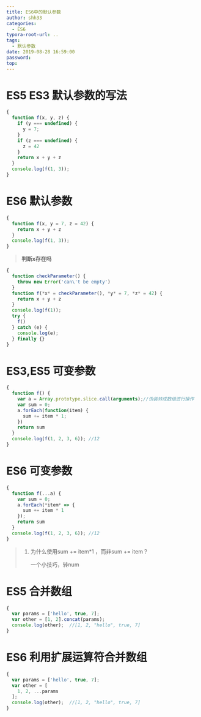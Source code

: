 ```yaml
---
title: ES6中的默认参数
author: shh33
categories:
  - ES6
typora-root-url: ..
tags:
  - 默认参数
date: 2019-08-28 16:59:00
password:
top:
---
```

# ES5 ES3 默认参数的写法

```javascript
{
  function f(x, y, z) {
​    if (y === undefined) {
​      y = 7;
​    }
​    if (z === undefined) {
​      z = 42
​    }
​    return x + y + z
  }
  console.log(f(1, 3));
}
```

# ES6 默认参数

```javascript
{
  function f(x, y = 7, z = 42) {
​    return x + y + z
  }
  console.log(f(1, 3));
} 
```

> **判断x存在吗**

```javascript
{
  function checkParameter() {
​    throw new Error('can\'t be empty')
  }
  function f(*x* = checkParameter(), *y* = 7, *z* = 42) {
​    return x + y + z
  }
  console.log(f(1));
  try {
​    f()
  } catch (e) {
​    console.log(e);
  } finally {}
}
```

# ES3,ES5 可变参数

```javascript
{
  function f() {
​    var a = Array.prototype.slice.call(arguments);//伪装转成数组进行操作
​    var sum = 0;
​    a.forEach(function(item) {
​      sum += item * 1; 
​    })
​    return sum
  }
  console.log(f(1, 2, 3, 6)); //12
}
```

# ES6 可变参数

```javascript
{
  function f(...a) {
​    var sum = 0;
​    a.forEach(*item* => {
​      sum += item * 1
​    });
​    return sum
  }
  console.log(f(1, 2, 3, 6)); //12
} 
```

> 1. 为什么使用sum += item*1 ，而非sum += item？
>
>    一个小技巧，转num

# ES5 合并数组

```javascript
{
  var params = ['hello', true, 7];
  var other = [1, 2].concat(params);
  console.log(other);  //[1, 2, "hello", true, 7]
} 
```



# ES6 利用扩展运算符合并数组

```javascript
{
  var params = ['hello', true, 7];
  var other = [
​    1, 2, ...params
  ];
  console.log(other);  //[1, 2, "hello", true, 7]
}
```

